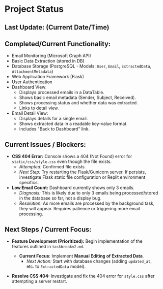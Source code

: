 # Project Status

## Last Update: (Current Date/Time)

## Completed/Current Functionality:

*   Email Monitoring (Microsoft Graph API)
*   Basic Data Extraction (stored in DB)
*   Database Storage (PostgreSQL - Models: `User`, `Email`, `ExtractedData`, `AttachmentMetadata`)
*   Web Application Framework (Flask)
*   User Authentication
*   Dashboard View:
    *   Displays processed emails in a DataTable.
    *   Shows basic email metadata (Sender, Subject, Received).
    *   Shows processing status and whether data was extracted.
    *   Links to detail view.
*   Email Detail View:
    *   Displays details for a single email.
    *   Shows extracted data in a readable key-value format.
    *   Includes "Back to Dashboard" link.

## Current Issues / Blockers:

*   **CSS 404 Error:** Console shows a 404 (Not Found) error for `static/css/style.css` even though the file exists. 
    *   *Attempted:* Confirmed file exists.
    *   *Next Step:* Try restarting the Flask/Gunicorn server. If persists, investigate Flask static file configuration or Replit environment specifics.
*   **Low Email Count:** Dashboard currently shows only 3 emails. 
    *   *Diagnosis:* This is likely due to only 3 emails being processed/stored in the database so far, not a display bug.
    *   *Resolution:* As more emails are processed by the background task, they will appear. Requires patience or triggering more email processing.

## Next Steps / Current Focus:

*   **Feature Development (Prioritized):** Begin implementation of the features outlined in `taskbreakv2.md`.
    *   **Current Focus:** Implement **Manual Editing of Extracted Data**.
        *   *Next Action:* Start with database changes (adding `updated_at`, etc. to `ExtractedData` model).

*   **Resolve CSS 404:** Investigate and fix the 404 error for `style.css` after attempting a server restart. 